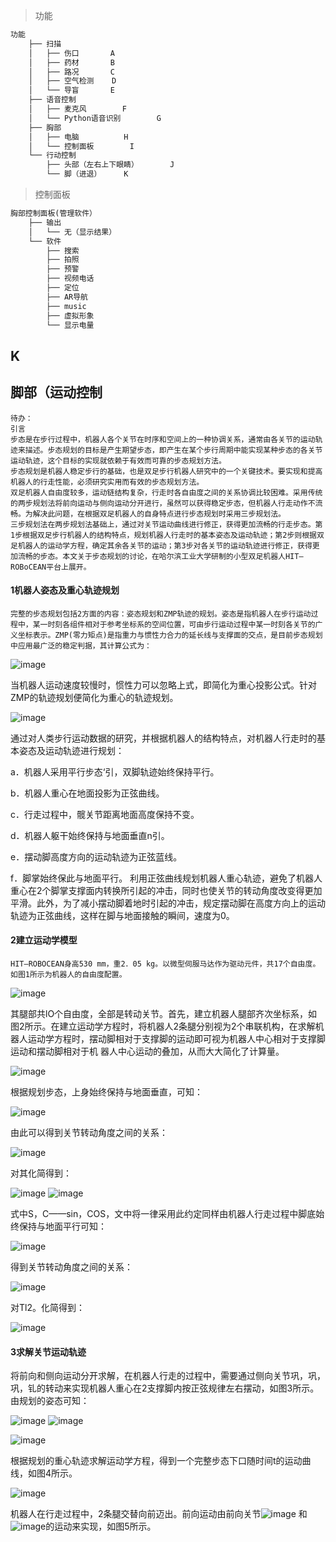 > 功能

```markdown
功能
    ├── 扫描
    │   ├── 伤口       A
    │   ├── 药材       B
    │   ├── 路况       C
    │   ├── 空气检测    D
    │   └── 导盲       E
    ├── 语音控制
    │   ├── 麦克风        F
    │   └── Python语音识别        G
    ├── 胸部
    │   ├── 电脑          H
    │   └── 控制面板        I
    └── 行动控制
        ├── 头部（左右上下眼睛）       J
        └── 脚（进退）     K
```

> 控制面板

```markdown
胸部控制面板(管理软件）
    ├── 输出
    │   └── 无（显示结果）
    └── 软件
        ├── 搜索
        ├── 拍照
        ├── 预警
        ├── 视频电话
        ├── 定位
        ├── AR导航
        ├── music
        ├── 虚拟形象
        └── 显示电量
```



## K
## 脚部（运动控制 ##

    待办：
    引言
    步态是在步行过程中，机器人各个关节在时序和空间上的一种协调关系，通常由各关节的运动轨迹来描述。步态规划的目标是产生期望步态，即产生在某个步行周期中能实现某种步态的各关节运动轨迹，这个目标的实现就依赖于有效而可靠的步态规划方法。
    步态规划是机器人稳定步行的基础，也是双足步行机器人研究中的一个关键技术。要实现和提高机器人的行走性能，必须研究实用而有效的步态规划方法。
    双足机器人自由度较多，运动链结构复杂，行走时各自由度之间的关系协调比较困难。采用传统的两步规划法将前向运动与侧向运动分开进行，虽然可以获得稳定步态，但机器人行走动作不流畅。为解决此问题，在根据双足机器人的自身特点进行步态规划时采用三步规划法。
    三步规划法在两步规划法基础上，通过对关节运动曲线进行修正，获得更加流畅的行走步态。第1步根据双足步行机器人的结构特点，规划机器人行走时的基本姿态及运动轨迹；第2步则根据双足机器人的运动学方程，确定其余各关节的运动；第3步对各关节的运动轨迹进行修正，获得更加流畅的步态。本文关于步态规划的讨论，在哈尔滨工业大学研制的小型双足机器人HIT—ROBoCEAN平台上展开。

#### 1机器人姿态及重心轨迹规划 ####

    完整的步态规划包括2方面的内容：姿态规划和ZMP轨迹的规划。姿态是指机器人在步行运动过程中，某一时刻各组件相对于参考坐标系的空间位置，可由步行运动过程中某一时刻各关节的广义坐标表示。ZMP(零力矩点)是指重力与惯性力合力的延长线与支撑面的交点，是目前步态规划中应用最广泛的稳定判据，其计算公式为：
    
![image](https://github.com/user-attachments/assets/27728ac1-58fe-4026-a0b1-648319d05079)

当机器人运动速度较慢时，惯性力可以忽略上式，即简化为重心投影公式。针对ZMP的轨迹规划便简化为重心的轨迹规划。

![image](https://github.com/user-attachments/assets/7ced636f-7380-4ddc-a39a-94441807d025)

通过对人类步行运动数据的研究，并根据机器人的结构特点，对机器人行走时的基本姿态及运动轨迹进行规划：

a．机器人采用平行步态‘引，双脚轨迹始终保持平行。

b．机器人重心在地面投影为正弦曲线。

c．行走过程中，髋关节距离地面高度保持不变。

d．机器人躯干始终保持与地面垂直n引。

e．摆动脚高度方向的运动轨迹为正弦蓝线。

f．脚掌始终保此与地面平行。
利用正弦曲线规划机器人重心轨迹，避免了机器人重心在2个脚掌支撑面内转换所引起的冲击，同时也使关节的转动角度改变得更加平滑。此外，为了减小摆动脚着地时引起的冲击，规定摆动脚在高度方向上的运动轨迹为正弦曲线，这样在脚与地面接触的瞬间，速度为0。

#### 2建立运动学模型

    HIT—ROBOCEAN身高530 mm，重2．05 kg。以微型伺服马达作为驱动元件，共17个自由度。如图1所示为机器人的自由度配置。
    
![image](https://github.com/user-attachments/assets/5c5269fe-5a98-42aa-82aa-96ebd0cdfb37)

其腿部共lO个自由度，全部是转动关节。首先，建立机器人腿部齐次坐标系，如图2所示。在建立运动学方程时，将机器人2条腿分别视为2个串联机构，在求解机器人运动学方程时，摆动脚相对于支撑脚的运动即可视为机器人中心相对于支撑脚运动和摆动脚相对于机
器人中心运动的叠加，从而大大简化了计算量。

![image](https://github.com/user-attachments/assets/7dc5626a-15b8-4b96-bebe-98ae576d1979)

根据规划步态，上身始终保持与地面垂直，可知：

![image](https://github.com/user-attachments/assets/02091ca9-6667-4b5d-90c7-3c07380d8e45)

由此可以得到关节转动角度之间的关系：

![image](https://github.com/user-attachments/assets/8eb1dcb1-2686-4617-9339-a71fce0878b8)

对其化简得到：

![image](https://github.com/user-attachments/assets/10476c7e-12a7-4f2a-bb40-3e1f388c7f31)
![image](https://github.com/user-attachments/assets/ff3b491a-4d55-47e3-9c46-dc2f6b767bd0)

式中S，C——sin，COS，文中将一律采用此约定同样由机器人行走过程中脚底始终保持与地面平行可知：

![image](https://github.com/user-attachments/assets/422d52fb-5a8a-4ab2-a3ff-775ab5b801c9)

得到关节转动角度之间的关系：

![image](https://github.com/user-attachments/assets/1ca91502-020b-4875-9fb9-adc68b4c9f1b)

对Tl2。化简得到：

![image](https://github.com/user-attachments/assets/40079533-6a4c-4562-8855-f3df5a8bcae6)

#### 3求解关节运动轨迹

将前向和侧向运动分开求解，在机器人行走的过程中，需要通过侧向关节巩，巩，巩，钆的转动来实现机器人重心在2支撑脚内按正弦规律左右摆动，如图3所示。由规划的姿态可知：

![image](https://github.com/user-attachments/assets/6986f274-1d80-45f5-bdbb-8e1e2ced0acb) 
![image](https://github.com/user-attachments/assets/1eb2dfda-8c03-44b0-9665-51fb78af4e57)

![image](https://github.com/user-attachments/assets/76349dcc-68ef-4abd-b147-4af5fb8a6d1e)

根据规划的重心轨迹求解运动学方程，得到一个完整步态下口随时间t的运动曲线，如图4所示。

![image](https://github.com/user-attachments/assets/bf93322f-b410-4742-b721-0973017740b8)

机器人在行走过程中，2条腿交替向前迈出。前向运动由前向关节![image](https://github.com/user-attachments/assets/b3bf8cfc-3d57-4425-bc97-f66e245e91e5)
和![image](https://github.com/user-attachments/assets/a23e2b5b-0b30-46ff-827d-da2687d3d14e)的运动来实现，如图5所示。


